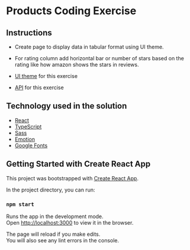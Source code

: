 # Products Coding Exercise

## Instructions

- Create page to display data in tabular format using UI theme.
- For rating column add horizontal bar or number of stars based on the rating like how amazon shows the stars in reviews.
- [UI theme](https://developers.grafana.com/ui/latest/index.html?path=/story/docs-overview-intro--page) for this exercise

- [API](https://dummyjson.com/products) for this exercise

## Technology used in the solution

- [React](https://reactjs.org/)
- [TypeScript](https://www.typescriptlang.org/)
- [Sass](https://sass-lang.com)
- [Emotion](https://emotion.sh/docs/introduction)
- [Google Fonts](https://fonts.google.com)
## Getting Started with Create React App

This project was bootstrapped with [Create React App](https://github.com/facebook/create-react-app).

In the project directory, you can run:

### `npm start`

Runs the app in the development mode.\
Open [http://localhost:3000](http://localhost:3000) to view it in the browser.

The page will reload if you make edits.\
You will also see any lint errors in the console.
